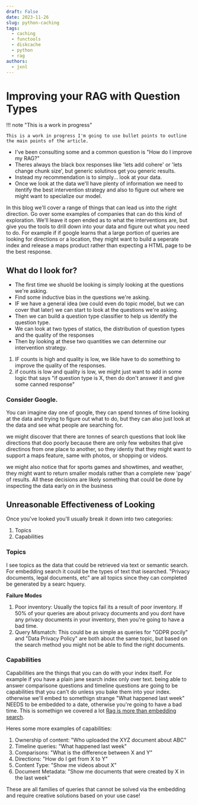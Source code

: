 ```yaml
---
draft: False
date: 2023-11-26
slug: python-caching
tags:
  - caching
  - functools
  - diskcache
  - python
  - rag
authors:
  - jxnl
---
```


# Improving your RAG with Question Types

!!! note "This is a work in progress"

    This is a work in progress I'm going to use bullet points to outline the main points of the article.

- I've been consulting some and a common question is "How do I improve my RAG?"
- Theres always the black box responses like 'lets add cohere' or 'lets change chunk size', but generic solutinos get you generic results.
- Instead my recommendation is to simply... look at your data.
- Once we look at the data we'll have plenty of information we need to itentify the best intervention strategy and also to figure out where we might want to specialize our model.

In this blog we'll cover a range of things that can lead us into the right direction. Go over some examples of companies that can do this kind of exploration. We'll leave it open ended as to what the interventions are, but give you the tools to drill down into your data and figure out what you need to do. For example if if google learns that a large portion of queries are looking for directions or a location, they might want to build a seperate index and release a maps product rather than expecting a HTML page to be the best response.

## What do I look for?

- The first time we shuold be looking is simply looking at the questions we're asking.
- Find some inductive bias in the questions we're asking.
- IF we have a general idea (we could even do topic model, but we can cover that later) we can start to look at the questions we're asking.
- Then we can build a question type classifier to help us identify the question type.
- We can look at two types of statics, the distribution of question types and the quality of the responses
- Then by looking at these two quantities we can determine our intervention strategy.

1. IF counts is high and quality is low, we likle have to do something to improve the quality of the responses.
2. if counts is low and quality is low, we might just want to add in some logic that says "if question type is X, then do don't answer it and give some canned response"

### Consider Google.

You can imagine day one of google, they can spend tonnes of time looking at the data and trying to figure out what to do, but they can also just look at the data and see what people are searching for.

we might discover that there are tonnes of search questions that look like directions that doo poorly because there are only few websites that give directinos from one place to another, so they identiy that they might want to support a maps feature, same with photos, or shopping or videos.

we might also notice that for sports games and showtimes, and weather, they might want to return smaller modals rather than a complete new 'page' of results. All these decisions are likely something that could be done by inspecting the data early on in the business

## Unreasonable Effectiveness of Looking

Once you've looked you'll usually break it down into two categories:

1. Topics
2. Capabilities

### Topics

I see topics as the data that could be retrieved via text or semantic search. For embedding search it could be the types of text that isearched. "Privacy documents, legal documents, etc" are all topics since they can completed be generated by a searc hquery.

**Failure Modes**

1. Poor inventory: Usually the topics fail its a result of poor inventory. If 50% of your queries are about privacy documents and you dont have any privacy documents in your inventory, then you're going to have a bad time.
2. Query Mismatch: This could be as simple as queries for "GDPR pocily" and "Data Privacy Policy" are both about the same topic, but based on the search method you might not be able to find the right documents.

### Capabilities

Capabilities are the things that you can do with your index itself. For example if you have a plain jane search index only over text. being able to answer comparisone questions and timeline questions are going to be capabilities that you can't do unless you bake them into your index. otherwise we'll embed to somethign strange "What happened last week" NEEDS to be embedded to a date, otherwise you're going to have a bad time. This is somethign we covered a lot [Rag is more than embedding search](./rag-and-beyond.md).

Heres some more examples of capabilities:

1. Ownership of content: "Who uploaded the XYZ document about ABC"
2. Timeline queries: "What happened last week"
3. Comparisons: "What is the difference between X and Y"
4. Directions: "How do I get from X to Y"
5. Content Type: "Show me videos about X"
6. Document Metadata: "Show me documents that were created by X in the last week"

These are all families of queries that cannot be solved via the embedding and require creative solutions based on your use case!
